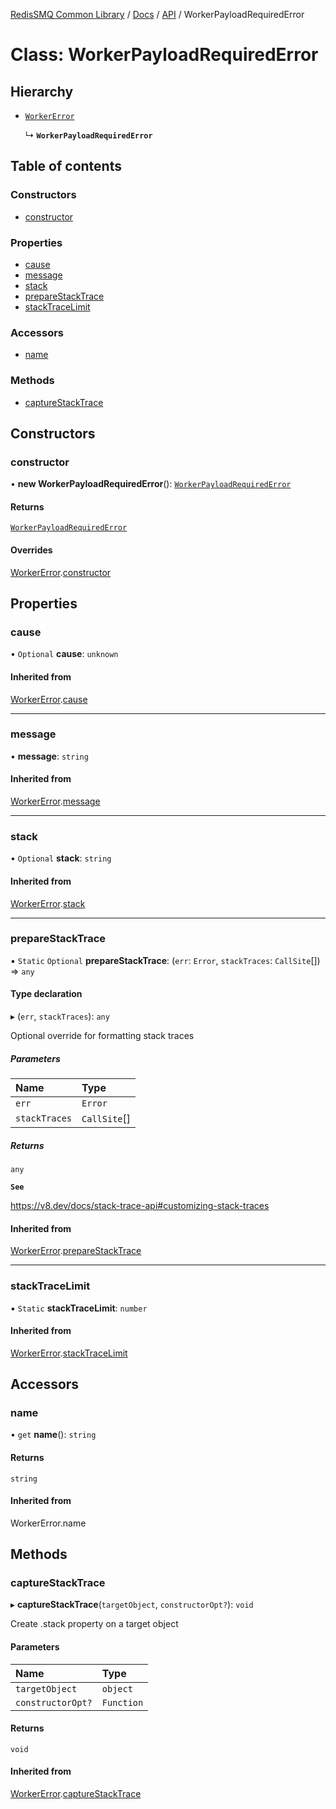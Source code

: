 [RedisSMQ Common Library](../../../README.md) / [Docs](../../README.md) / [API](../README.md) / WorkerPayloadRequiredError

# Class: WorkerPayloadRequiredError

## Hierarchy

- [`WorkerError`](WorkerError.md)

  ↳ **`WorkerPayloadRequiredError`**

## Table of contents

### Constructors

- [constructor](WorkerPayloadRequiredError.md#constructor)

### Properties

- [cause](WorkerPayloadRequiredError.md#cause)
- [message](WorkerPayloadRequiredError.md#message)
- [stack](WorkerPayloadRequiredError.md#stack)
- [prepareStackTrace](WorkerPayloadRequiredError.md#preparestacktrace)
- [stackTraceLimit](WorkerPayloadRequiredError.md#stacktracelimit)

### Accessors

- [name](WorkerPayloadRequiredError.md#name)

### Methods

- [captureStackTrace](WorkerPayloadRequiredError.md#capturestacktrace)

## Constructors

### constructor

• **new WorkerPayloadRequiredError**(): [`WorkerPayloadRequiredError`](WorkerPayloadRequiredError.md)

#### Returns

[`WorkerPayloadRequiredError`](WorkerPayloadRequiredError.md)

#### Overrides

[WorkerError](WorkerError.md).[constructor](WorkerError.md#constructor)

## Properties

### cause

• `Optional` **cause**: `unknown`

#### Inherited from

[WorkerError](WorkerError.md).[cause](WorkerError.md#cause)

___

### message

• **message**: `string`

#### Inherited from

[WorkerError](WorkerError.md).[message](WorkerError.md#message)

___

### stack

• `Optional` **stack**: `string`

#### Inherited from

[WorkerError](WorkerError.md).[stack](WorkerError.md#stack)

___

### prepareStackTrace

▪ `Static` `Optional` **prepareStackTrace**: (`err`: `Error`, `stackTraces`: `CallSite`[]) => `any`

#### Type declaration

▸ (`err`, `stackTraces`): `any`

Optional override for formatting stack traces

##### Parameters

| Name | Type |
| :------ | :------ |
| `err` | `Error` |
| `stackTraces` | `CallSite`[] |

##### Returns

`any`

**`See`**

https://v8.dev/docs/stack-trace-api#customizing-stack-traces

#### Inherited from

[WorkerError](WorkerError.md).[prepareStackTrace](WorkerError.md#preparestacktrace)

___

### stackTraceLimit

▪ `Static` **stackTraceLimit**: `number`

#### Inherited from

[WorkerError](WorkerError.md).[stackTraceLimit](WorkerError.md#stacktracelimit)

## Accessors

### name

• `get` **name**(): `string`

#### Returns

`string`

#### Inherited from

WorkerError.name

## Methods

### captureStackTrace

▸ **captureStackTrace**(`targetObject`, `constructorOpt?`): `void`

Create .stack property on a target object

#### Parameters

| Name | Type |
| :------ | :------ |
| `targetObject` | `object` |
| `constructorOpt?` | `Function` |

#### Returns

`void`

#### Inherited from

[WorkerError](WorkerError.md).[captureStackTrace](WorkerError.md#capturestacktrace)
